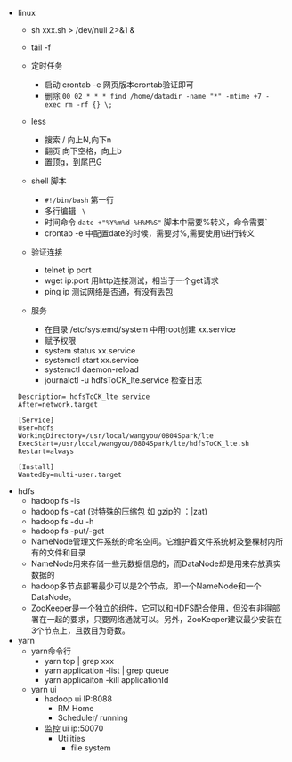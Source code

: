 
- linux 
	- sh xxx.sh > /dev/null 2>&1 &
	- tail -f 
	- 定时任务
		- 启动 crontab -e 网页版本crontab验证即可
		- 删除 `00 02 * * * find /home/datadir -name "*" -mtime +7 -exec rm -rf {} \;`
	- less
		- 搜索 / 向上N,向下n
		- 翻页 向下空格，向上b
		- 置顶g，到尾巴G 
	- shell 脚本
		- `#!/bin/bash` 第一行
		- 多行编辑 ` \`
		- 时间命令 `date +"%Y%m%d-%H%M%S"` 脚本中需要%转义，命令需要`
		- crontab -e 中配置date的时候，需要对%,需要使用\进行转义
	
	- 验证连接
		- telnet ip port
		- wget ip:port 用http连接测试，相当于一个get请求
		- ping ip 测试网络是否通，有没有丢包
	- 服务
		- 在目录  /etc/systemd/system 中用root创建 xx.service
		- 赋予权限
		- system status xx.service
		- systemctl start xx.service
		- systemctl daemon-reload
		- journalctl -u hdfsToCK_lte.service 检查日志
	```[Unit]
	Description= hdfsToCK_lte service
	After=network.target

	[Service]
	User=hdfs
	WorkingDirectory=/usr/local/wangyou/0804Spark/lte
	ExecStart=/usr/local/wangyou/0804Spark/lte/hdfsToCK_lte.sh
	Restart=always

	[Install]
	WantedBy=multi-user.target
	```
- hdfs
	- hadoop fs -ls 
	- hadoop fs -cat (对特殊的压缩包 如 gzip的 ：|zat)
	- hadoop fs -du -h 
	- hadoop fs -put/-get
	- NameNode管理文件系统的命名空间。它维护着文件系统树及整棵树内所有的文件和目录
	- NameNode用来存储一些元数据信息的，而DataNode却是用来存放真实数据的
	- hadoop多节点部署最少可以是2个节点，即一个NameNode和一个DataNode。
	- ZooKeeper是一个独立的组件，它可以和HDFS配合使用，但没有非得部署在一起的要求，只要网络通就可以。另外，ZooKeeper建议最少安装在3个节点上，且数目为奇数。
- yarn
	- yarn命令行
		- yarn top | grep xxx
		- yarn application -list | grep queue
		- yarn applicaiton -kill applicationId
	- yarn ui 
		- hadoop ui IP:8088
			- RM Home
			- Scheduler/ running
		- 监控 ui ip:50070
			- Utilities
				- file system
